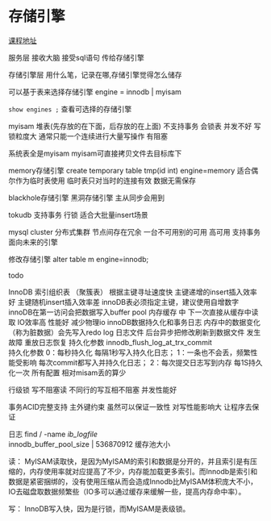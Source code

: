 # 存储引擎

[课程地址](http://mooc.study.163.com/learn/NEU-1000081000?tid=2001223004#/learn/content?type=detail&id=2001413160)

服务层
接收大脑 接受sql语句 传给存储引擎
 
存储引擎层
用什么笔，记录在哪,存储引擎觉得怎么储存

可以基于表来选择存储引擎
engine = innodb | myisam

```show engines ;```
 查看可选择的存储引擎

myisam 堆表(先存放的在下面，后存放的在上面) 不支持事务 会锁表 并发不好 写锁粒度大 通常只能一个连续进行大量写操作 有阻塞

系统表全是myisam
myisam可直接拷贝文件去目标库下

memory存储引擎
create temporary table tmp(id int) engine=memory
适合偶尔作为临时表使用 临时表只对当时的连接有效 数据无需保存

blackhole存储引擎
黑洞存储引擎 主从同步会用到

tokudb
支持事务 行锁  适合大批量insert场景

mysql cluster
分布式集群
节点间存在冗余 一台不可用别的可用  高可用
支持事务
面向未来的引擎

修改存储引擎 alter table m engine=innodb;

todo

InnoDB 索引组织表 （聚簇表）
根据主键寻址速度快
主键递增的insert插入效率好
主键随机insert插入效率差
innoDB表必须指定主键，建议使用自增数字
innoDB在第一访问会把数据写入buffer pool 内存缓存 中 下一次直接从缓存中读取 IO效率高 性能好 减少物理io
innoDB数据持久化和事务日志
内存中的数据变化（称为脏数据）会先写入redo log 日志文件 后台异步把修改刷新到数据文件
发生故障 重放日志恢复 
持久化参数
innodb_flush_log_at_trx_commit   
持久化参数 
0：每秒持久化  每隔1秒写入持久化日志；
1：一条也不会丢，频繁性能受影响 每次commit都写入并持久化日志；
2：每次提交日志写到内存 每1S持久化一次
所有配置 相对misam丢的算少

行级锁
写不阻塞读 
不同行的写互相不阻塞
并发性能好

事务ACID完整支持
主外键约束 虽然可以保证一致性 对写性能影响大 让程序去保证




日志  find / -name *ib_logfile*    
innodb_buffer_pool_size                   | 536870912     缓存池大小 






读：
MyISAM读取快，是因为MyISAM的索引和数据是分开的，并且索引是有压缩的，内存使用率就对应提高了不少，内存能加载更多索引。而Innodb是索引和数据是紧密捆绑的，没有使用压缩从而会造成Innodb比MyISAM体积庞大不小，IO去磁盘取数据频繁些（IO多可以通过缓存来缓解一些，提高内存命中率）。

写：
InnoDB写入快，因为是行锁，而MyISAM是表级锁。














